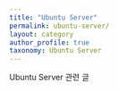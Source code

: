 ```yaml
---
title: "Ubuntu Server"
permalink: ubuntu-server/
layout: category
author_profile: true
taxonomy: Ubuntu Server
---
```


Ubuntu Server 관련 글